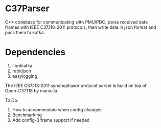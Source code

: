 # C37Parser

C++ codebase for communicating with PMU/PDC, parse received data frames with IEEE C37.118-2011 protocols, then write data in json format and pass them to kafka.

# Dependencies

1. librdkafka
2. rapidjson
3. easylogging

The IEEE C37.118-2011 synchophasor protocol parser is build on top of Open-C37.118 by marsolla. 

To Do:
1. How to accommodate when config changes
2. Benchmarking   
3. Add config-3 frame support if needed



